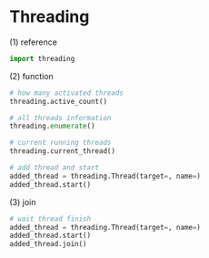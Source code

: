 # Threading

(1) reference
```python
import threading
```
(2) function
```python
# how many activated threads
threading.active_count()

# all threads information
threading.enumerate()

# current running threads
threading.current_thread()

# add thread and start
added_thread = threading.Thread(target=, name=)
added_thread.start()
```
(3) join
```python
# wait thread finish
added_thread = threading.Thread(target=, name=)
added_thread.start()
added_thread.join()
```

